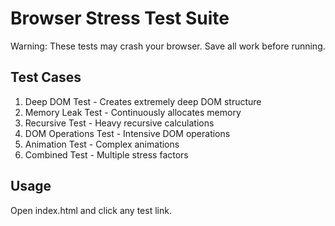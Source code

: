 # Browser Stress Test Suite
Warning: These tests may crash your browser. Save all work before running.

## Test Cases
1. Deep DOM Test - Creates extremely deep DOM structure
2. Memory Leak Test - Continuously allocates memory
3. Recursive Test - Heavy recursive calculations
4. DOM Operations Test - Intensive DOM operations
5. Animation Test - Complex animations
6. Combined Test - Multiple stress factors

## Usage
Open index.html and click any test link.
